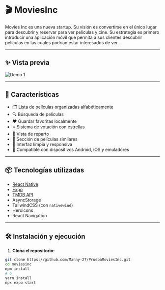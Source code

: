 # 🎬 MoviesInc

Movies Inc es una nueva startup. Su visión es convertirse en el único lugar para descubrir y reservar para ver películas y cine. Su estrategia es primero introducir una aplicación móvil que permita a sus clientes descubrir películas en las cuales podrían estar interesados de ver.

---

## ✨ Vista previa

<!-- Inserta aquí tus capturas de pantalla o gifs animados de la app -->
![Demo 1](https://res.cloudinary.com/dhitmcx07/image/upload/v1744043528/aozzkhtjp6owvleh1wiw.png) 

---

## 🚀 Características

- 🗂️ Lista de películas organizadas alfabéticamente
- 🔍 Búsqueda de películas
- ❤️ Guardar favoritas localmente
- ⭐ Sistema de votación con estrellas
- 👥 Vista de reparto
- 🎥 Sección de películas similares
- 🎨 Interfaz limpia y responsiva
- 📱 Compatible con dispositivos Android, iOS y emuladores

---

## 📦 Tecnologías utilizadas

- [React Native](https://reactnative.dev/)
- [Expo](https://expo.dev/)
- [TMDB API](https://www.themoviedb.org/documentation/api)
- AsyncStorage
- TailwindCSS (con `nativewind`)
- Heroicons
- React Navigation

---

## 🛠️ Instalación y ejecución

1. **Clona el repositorio:**

```bash
git clone https://github.com/Manny-27/PruebaMoviesInc.git
cd moviesinc
npm install
# o
yarn install
npx expo start
